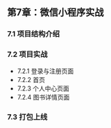## 第7章：微信小程序实战

### 7.1 项目结构介绍

### 7.2 项目实战

- 7.2.1 登录与注册页面
- 7.2.2 首页
- 7.2.3 个人中心页面
- 7.2.4 图书详情页面

### 7.3 打包上线